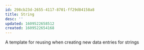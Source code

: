 ```yaml
---
id: 298cb23d-2655-4117-8701-ff29d84158a8
title: String
desc: ''
updated: 1609522658512
created: 1609522654168
---
```


A template for reusing when creating new data entries for strings
